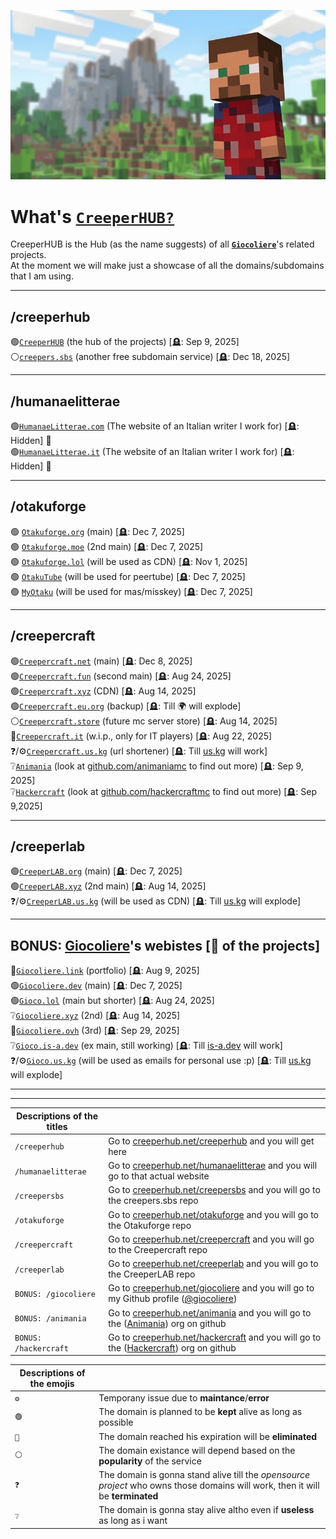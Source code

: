  [![Welcome to CreeperHUB](https://raw.githubusercontent.com/creeperhub/.github/refs/heads/main/profile/thumb-1.jpeg)](https://creeperhub.net/creepersbs)
# What's [`CreeperHUB?`](https://creeperhub.net) 

CreeperHUB is the Hub (as the name suggests) of all [**`Giocoliere`**](https://github.com/giocoliere)'s related projects. <br>
At the moment we will make just a showcase of all the domains/subdomains that I am using.

------------------------------------------
## /creeperhub

🟢[`CreeperHUB`](https://creeperhub.net) (the hub of the projects) [🪦: Sep 9, 2025]<br>
⚪[`creepers.sbs`](https://github.com/creepersbs) (another free subdomain service) [🪦: Dec 18, 2025]<br>


-------------------------------------------
## /humanaelitterae
🟢[`HumanaeLitterae.com`](https://humanaelitterae.com) (The website of an Italian writer I work for) [🪦: Hidden] 👀<br>
🟢[`HumanaeLitterae.it`](https://humanaelitterae.it) (The website of an Italian writer I work for) [🪦: Hidden] 👀<br>

-------------------------------------------

## /otakuforge

🟢 [`Otakuforge.org`](https://otakuforge.org) (main) [🪦: Dec 7, 2025] <br>
🟢 [`Otakuforge.moe`](https://otakuforge.moe) (2nd main) [🪦: Dec 7, 2025] <br>
🟢 [`Otakuforge.lol`](https://otakuforge.lol) (will be used as CDN) [🪦: Nov 1, 2025] <br>
🟢 [`OtakuTube`](https://otaku.tube) (will be used for peertube) [🪦: Dec 7, 2025] <br>
🟢 [`MyOtaku`](https://otaku.my) (will be used for mas/misskey) [🪦: Dec 7, 2025] <br>


------------------------------------------
## /creepercraft

🟢[`Creepercraft.net`](https://creepercraft.net) (main) [🪦: Dec 8, 2025]<br>
🟢[`Creepercraft.fun`](https://creepercraft.fun) (second main) [🪦: Aug 24, 2025]<br>
🟢[`Creepercraft.xyz`](https://creepercraft.xyz) (CDN) [🪦: Aug 14, 2025]<br>
🟢[`Creepercraft.eu.org`](https://creepercraft.eu.org) (backup) [🪦: Till 🌍 will explode] <br>
⚪[`Creepercraft.store`](https://creepercraft.store) (future mc server store) [🪦: Aug 14, 2025]<br>
🔴[`Creepercraft.it`](https://creepercraft.it) (w.i.p., only for IT players) [🪦: Aug 22, 2025]<br>
❓/⚙️[`Creepercraft.us.kg`](https://creepercraft.us.kg) (url shortener) [🪦: Till [us.kg](https://github.com/DigitalPlatDev/US.KG) will work]<br>
❔[`Animania`](https://creeperhub.net/animania) (look at [github.com/animaniamc](https://github.com/animaniamc) to find out more) [🪦: Sep 9, 2025]<br>
❔[`Hackercraft`](https://creeperhub.net/hackercraft) (look at [github.com/hackercraftmc](https://github.com/hackercraftmc) to find out more) [🪦: Sep 9,2025]<br>

------------------------------------------
## /creeperlab

🟢[`CreeperLAB.org`](https://creeperlab.org) (main) [🪦: Dec 7, 2025]<br>
🟢[`CreeperLAB.xyz`](https://creeperlab.xyz) (2nd main) [🪦: Aug 14, 2025]<br>
❓/⚙️[`CreeperLAB.us.kg`](https://creeperlab.us.kg) (will be used as CDN) [🪦: Till [us.kg](https://github.com/DigitalPlatDev/US.KG) will explode]<br>

-------------------------------------------

## BONUS: [Giocoliere](https://creeperhub.net/giocoliere)'s webistes [👑 of the projects]

🔴[`Giocoliere.link`](https://giocoliere.link) (portfolio) [🪦: Aug 9, 2025]<br>
🟢[`Giocoliere.dev`](https://giocoliere.dev) (main) [🪦: Dec 7, 2025]<br>
🟢[`Gioco.lol`](https://gioco.lol) (main but shorter) [🪦: Aug 24, 2025]<br>
❔[`Giocoliere.xyz`](https://giocoliere.xyz) (2nd) [🪦: Aug 14, 2025]<br>
🔴[`Giocoliere.ovh`](https://giocoliere.ovh) (3rd) [🪦: Sep 29, 2025]<br>
❔[`Gioco.is-a.dev`](https://gioco.is-a.dev) (ex main, still working) [🪦: Till [is-a.dev](https://github.com/is-a-dev) will work]<br>
❓/⚙️[`Gioco.us.kg`](https://gioco.us.kg) (will be used as emails for personal use :p) [🪦: Till [us.kg](https://github.com/DigitalPlatDev/US.KG) will explode]<br>


------------------------------------------
-------------------------------------------

| Descriptions of the titles | |
| ------------- | ------------- |
|  `/creeperhub`  |  Go to [creeperhub.net/creeperhub](https://creeperhub.net/creeperhub) and you will get here  |
|  `/humanaelitterae`  |  Go to [creeperhub.net/humanaelitterae](https://creeperhub.net/humanaelitterae) and you will go to that actual website  |
|  `/creepersbs`  |  Go to [creeperhub.net/creepersbs](https://creeperhub.net/creepersbs) and you will go to the creepers.sbs repo  |
|  `/otakuforge`  |  Go to [creeperhub.net/otakuforge](https://creeperhub.net/otakuforge) and you will go to the Otakuforge repo  |
|  `/creepercraft`  |  Go to [creeperhub.net/creepercraft](https://creeperhub.net/creepercraft) and you will go to the Creepercraft repo  |
|  `/creeperlab`  |  Go to [creeperhub.net/creeperlab](https://creeperhub.net/creeperlab) and you will go to the CreeperLAB repo  |
|  `BONUS: /giocoliere`  |  Go to [creeperhub.net/giocoliere](https://creeperhub.net/giocoliere) and you will go to my Github profile ([@giocoliere](https://github.com/giocoliere))  |
|  `BONUS: /animania`  |  Go to [creeperhub.net/animania](https://creeperhub.net/animania) and you will go to the ([Animania](https://github.com/animaniamc)) org on github  |
|  `BONUS: /hackercraft`  |  Go to [creeperhub.net/hackercraft](https://creeperhub.net/hackercraft) and you will go to the ([Hackercraft](https://github.com/hackercraftmc)) org on github  |


| Descriptions of the emojis | |
| ------------- | ------------- |
|  `⚙️`  |  Temporany issue due to **maintance**/**error**  |
|  `🟢`  |  The domain is planned to be **kept** alive as long as possible  |
|  `🔴`  |  The domain reached his expiration will be **eliminated**  |
|  `⚪`  |  The domain existance will depend based on the **popularity** of the service  |
|  `❓`  |  The domain is gonna stand alive till the *opensource project* who owns those domains will work, then it will be **terminated**  |
|  `❔`  |  The domain is gonna stay alive altho even if **useless** as long as i want  |

